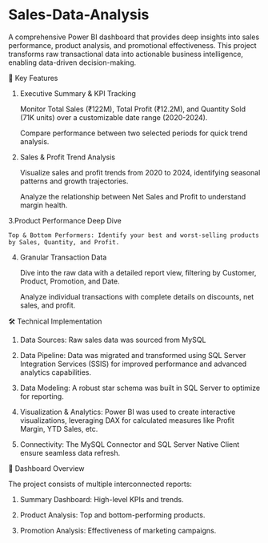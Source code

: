 # Sales-Data-Analysis
A comprehensive Power BI dashboard that provides deep insights into sales performance, product analysis, and promotional effectiveness. This project transforms raw transactional data into actionable business intelligence, enabling data-driven decision-making.

🌟 Key Features

 1. Executive Summary & KPI Tracking

      Monitor Total Sales (₹122M), Total Profit (₹12.2M), and Quantity Sold (71K units) over a customizable date range (2020-2024).

      Compare performance between two selected periods for quick trend analysis.

 2. Sales & Profit Trend Analysis

     Visualize sales and profit trends from 2020 to 2024, identifying seasonal patterns and growth trajectories.

     Analyze the relationship between Net Sales and Profit to understand margin health.

 3.Product Performance Deep Dive

    Top & Bottom Performers: Identify your best and worst-selling products by Sales, Quantity, and Profit.
     

 4. Granular Transaction Data

     Dive into the raw data with a detailed report view, filtering by Customer, Product, Promotion, and Date.

     Analyze individual transactions with complete details on discounts, net sales, and profit.


🛠️ Technical Implementation

   1. Data Sources: Raw sales data was sourced from MySQL

   2. Data Pipeline: Data was migrated and transformed using SQL Server Integration Services (SSIS) for improved performance and advanced analytics capabilities.

   3. Data Modeling: A robust star schema was built in SQL Server to optimize for reporting.

   4. Visualization & Analytics: Power BI was used to create interactive visualizations, leveraging DAX for calculated measures like Profit Margin, YTD Sales, etc.

   5. Connectivity: The MySQL Connector and SQL Server Native Client ensure seamless data refresh.


📁 Dashboard Overview

   The project consists of multiple interconnected reports:

   1. Summary Dashboard: High-level KPIs and trends.

   2. Product Analysis: Top and bottom-performing products.

   3. Promotion Analysis: Effectiveness of marketing campaigns.


   

